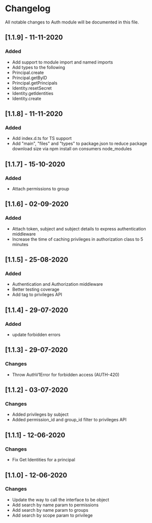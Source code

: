 # Changelog
All notable changes to Auth module will be documented in this file.

## [1.1.9] - 11-11-2020
### Added
- Add support to module import and named imports 
- Add types to the following 
 - Principal.create
 - Principal.getByID
 - Principal.getPrincipals
 - Identity.resetSecret
 - Identity.getIdentities
 - Identity.create

## [1.1.8] - 11-11-2020
### Added
- Add index.d.ts for TS support
- Add "main", "files" and "types" to package.json to reduce package download size via npm install on consumers node_modules

## [1.1.7] - 15-10-2020
### Added
- Attach permissions to group

## [1.1.6] - 02-09-2020
### Added
- Attach token, subject and subject details to express authentication middleware
- Increase the time of caching privileges in authorization class to 5 minutes

## [1.1.5] - 25-08-2020
### Added
- Authentication and Authorization middleware
- Better testing coverage
- Add tag to privileges API 

## [1.1.4] - 29-07-2020
### Added
- update forbidden errors

## [1.1.3] - 29-07-2020
### Changes
- Throw AuthV1Error for forbidden access (AUTH-420)

## [1.1.2] - 03-07-2020
### Changes
- Added privileges by subject
- Added permission_id and group_id filter to privileges API

## [1.1.1] - 12-06-2020
### Changes
- Fix Get Identities for a principal

## [1.1.0] - 12-06-2020
### Changes
- Update the way to call the interface to be object
- Add search by name param to permissions
- Add search by name param to groups
- Add search by scope param to privilege
